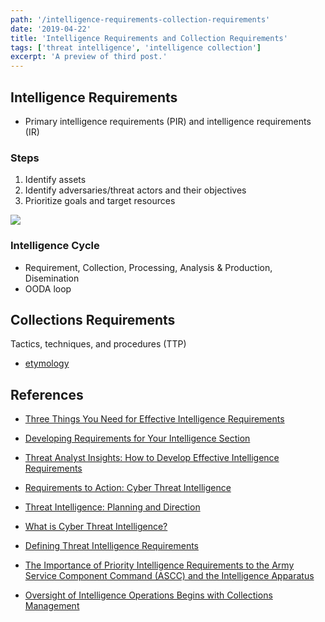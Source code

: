 ```yaml
---
path: '/intelligence-requirements-collection-requirements'
date: '2019-04-22'
title: 'Intelligence Requirements and Collection Requirements'
tags: ['threat intelligence', 'intelligence collection']
excerpt: 'A preview of third post.'
---
```

## Intelligence Requirements
- Primary intelligence requirements (PIR) and intelligence requirements (IR)
### Steps
1. Identify assets
2. Identify adversaries/threat actors and their objectives
3. Prioritize goals and target resources

<img src='https://smallwarsjournal.com/sites/default/files/inline-images/kingimage1.jpg'/>

### Intelligence Cycle
- Requirement, Collection, Processing, Analysis & Production, Disemination
- OODA loop


## Collections Requirements
Tactics, techniques, and procedures (TTP)
- [etymology](http://ryanstillions.blogspot.com/2014/04/on-ttps.html)

## References
- [Three Things You Need for Effective Intelligence Requirements](https://www.flashpoint-intel.com/blog/three-things-you-need-for-effective-intelligence-requirements/)

- [Developing Requirements for Your Intelligence Section](https://www.optiv.com/blog/developing-requirements-for-your-intelligence-section)

- [Threat Analyst Insights: How to Develop Effective Intelligence Requirements](https://www.recordedfuture.com/effective-intelligence-requirements/)

- [Requirements to Action: Cyber Threat Intelligence](https://www.scmagazine.com/home/opinion/executive-insight/requirements-to-action-cyber-threat-intelligence/)

- [Threat Intelligence: Planning and Direction](https://www.sans.org/reading-room/whitepapers/threatintelligence/threat-intelligence-planning-direction-36857)

- [What is Cyber Threat Intelligence?](https://www.cisecurity.org/blog/what-is-cyber-threat-intelligence/)

- [Defining Threat Intelligence Requirements](https://isc.sans.edu/forums/diary/Defining+Threat+Intelligence+Requirements/21519/)

- [The Importance of Priority Intelligence Requirements to the Army Service Component Command (ASCC) and the Intelligence Apparatus](https://smallwarsjournal.com/jrnl/art/importance-priority-intelligence-requirements-army-service-component-command-ascc-and)

- [Oversight of Intelligence Operations Begins with Collections Management](https://www.flashpoint-intel.com/blog/oversight-of-intelligence-operations-begins-with-collections-management/)
